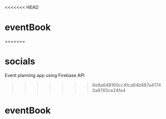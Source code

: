 <<<<<<< HEAD
# eventBook
=======
# socials
Event planning app using Firebase API
>>>>>>> 6e8a648160cc4fca94b887a41740a9765ce24fa4
# eventBook
